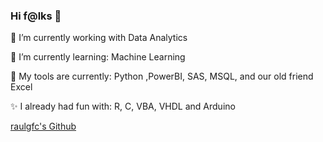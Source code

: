 ### Hi f@lks 👋

🔭 I’m currently working with Data Analytics  

🌱 I’m currently learning: Machine Learning

💼 My tools are currently: Python ,PowerBI, SAS, MSQL, and our old friend Excel

✨ I already had fun with: R, C, VBA, VHDL and Arduino


 [raulgfc's Github](https://github.com/raulgfc)

<!-- [![raulgfc's GitHub stats](https://github-readme-stats.vercel.app/api?username=raulgfc)](https://github.com/raulgfc/github-readme-stats)

<!-- [![Top Langs](https://github-readme-stats.vercel.app/api/top-langs/?username=raulgfc)](https://github.com/raulgfc/github-readme-stats)


  <a href="https://www.linkedin.com/in/raulguilherme" alt="Linkedin">
    <img src="https://img.shields.io/badge/-Linkedin-1C1C1C?style=for-the-badge&logo=Linkedin&logoColor=00FFFF&link=https://www.linkedin.com/in/raulguilherme"/>
  </a>

<!--
**raulgfc/raulgfc** is a ✨ _special_ ✨ repository because its `README.md` (this file) appears on your GitHub profile.

Here are some ideas to get you started:

- 🔭 I’m currently working on ...
- 🌱 I’m currently learning ...
- 👯 I’m looking to collaborate on ...
- 🤔 I’m looking for help with ...
- 💬 Ask me about ...
- 📫 How to reach me: ...
- 😄 Pronouns: ...
- ⚡ Fun fact: ...
-->
